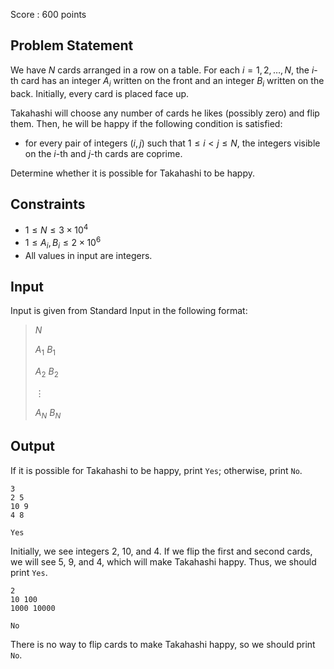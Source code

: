 Score : $600$ points

## Problem Statement

We have $N$ cards arranged in a row on a table.
For each $i = 1, 2, \ldots, N$, the $i$-th card has an integer $A_i$ written on the front and an integer $B_i$ written on the back.
Initially, every card is placed face up.

Takahashi will choose any number of cards he likes (possibly zero) and flip them.
Then, he will be happy if the following condition is satisfied:

- for every pair of integers $(i, j)$ such that $1 \leq i \lt j \leq N$, the integers visible on the $i$-th and $j$-th cards are coprime.

Determine whether it is possible for Takahashi to be happy.

## Constraints

- $1 \leq N \leq 3 \times 10^4$
- $1 \leq A_i, B_i \leq 2 \times 10^6$
- All values in input are integers.

## Input

Input is given from Standard Input in the following format:

> $N$
> 
> $A_1$ $B_1$
> 
> $A_2$ $B_2$
> 
> $\vdots$
> 
> $A_N$ $B_N$

## Output

If it is possible for Takahashi to be happy, print `Yes`; otherwise, print `No`.

```input1
3
2 5
10 9
4 8
```

```output1
Yes
```

Initially, we see integers $2$, $10$, and $4$.
If we flip the first and second cards, we will see $5$, $9$, and $4$, which will make Takahashi happy. Thus, we should print `Yes`.

```input2
2
10 100
1000 10000
```

```output2
No
```

There is no way to flip cards to make Takahashi happy, so we should print `No`.